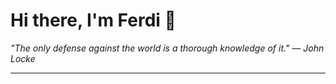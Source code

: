 <h1>Hi there, I'm Ferdi 👋</h1>

<p><em>
  "The only defense against the world is a thorough knowledge of it." — John Locke
</em></p>

---
